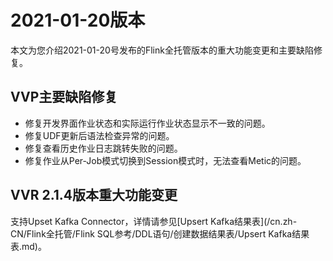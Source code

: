 # 2021-01-20版本

本文为您介绍2021-01-20号发布的Flink全托管版本的重大功能变更和主要缺陷修复。

## VVP主要缺陷修复

-   修复开发界面作业状态和实际运行作业状态显示不一致的问题。
-   修复UDF更新后语法检查异常的问题。
-   修复查看历史作业日志跳转失败的问题。
-   修复作业从Per-Job模式切换到Session模式时，无法查看Metic的问题。

## VVR 2.1.4版本重大功能变更

支持Upset Kafka Connector，详情请参见[Upsert Kafka结果表](/cn.zh-CN/Flink全托管/Flink SQL参考/DDL语句/创建数据结果表/Upsert Kafka结果表.md)。


